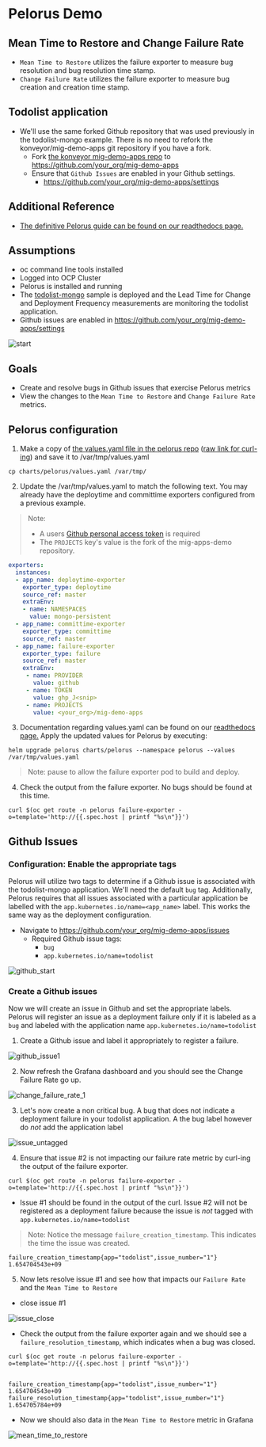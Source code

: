 # Pelorus Demo

## Mean Time to Restore and Change Failure Rate

* `Mean Time to Restore` utilizes the failure exporter to measure bug resolution and bug resolution time stamp.
* `Change Failure Rate` utilizes the failure exporter to measure bug creation and creation time stamp.

## Todolist application
* We'll use the same forked Github repository that was used previously in the todolist-mongo example.  There is no need to refork the konveyor/mig-demo-apps git repository if you have a fork.
  *  Fork [the konveyor mig-demo-apps repo](https://github.com/konveyor/mig-demo-apps) to https://github.com/your_org/mig-demo-apps
  * Ensure that `Github Issues` are enabled in your Github settings.
     * https://github.com/your_org/mig-demo-apps/settings

## Additional Reference
* [The definitive Pelorus guide can be found on our readthedocs page.](https://pelorus.readthedocs.io/)

## Assumptions
- oc command line tools installed
- Logged into OCP Cluster
- Pelorus is installed and running
- The [todolist-mongo](todolist_commit_deploy.md) sample is deployed and the Lead Time for Change and Deployment Frequency measurements are monitoring the todolist application.
- Github issues are enabled in https://github.com/your_org/mig-demo-apps/settings<nbws><nbws>

![start](images/todolist_failure_restore_start.png)

## Goals
- Create and resolve bugs in Github issues that exercise Pelorus metrics
- View the changes to the `Mean Time to Restore` and `Change Failure Rate` metrics.


## Pelorus configuration
1. Make a copy of [the values.yaml file in the pelorus repo](https://github.com/konveyor/pelorus/blob/master/charts/pelorus/values.yaml) ([raw link for curl-ing](https://raw.githubusercontent.com/konveyor/pelorus/master/charts/pelorus/values.yaml)) and save it to /var/tmp/values.yaml
```
cp charts/pelorus/values.yaml /var/tmp/
```
2. Update the /var/tmp/values.yaml to match the following text. You may already have the deploytime and committime exporters configured from a previous example.

>Note:
> * A users [Github personal access token](https://github.com/settings/tokens) is required
> * The `PROJECTS` key's value is the fork of the mig-apps-demo repository.


```yaml
exporters:
  instances:
  - app_name: deploytime-exporter
    exporter_type: deploytime
    source_ref: master
    extraEnv:
    - name: NAMESPACES
      value: mongo-persistent
  - app_name: committime-exporter
    exporter_type: committime
    source_ref: master
  - app_name: failure-exporter
    exporter_type: failure
    source_ref: master
    extraEnv:
     - name: PROVIDER
       value: github
     - name: TOKEN
       value: ghp_J<snip>
     - name: PROJECTS
       value: <your_org>/mig-demo-apps
```
3. Documentation regarding values.yaml can be found on our [readthedocs page.](../docs/Configuration.md)
  Apply the updated values for Pelorus by executing:
```
helm upgrade pelorus charts/pelorus --namespace pelorus --values /var/tmp/values.yaml
```

>Note: pause to allow the failure exporter pod to build and deploy.

4. Check the output from the failure exporter.  No bugs should be found at this time.
```
curl $(oc get route -n pelorus failure-exporter -o=template='http://{{.spec.host | printf "%s\n"}}')
```

## Github Issues

### Configuration: Enable the appropriate tags

Pelorus will utilize two tags to determine if a Github issue is associated with the todolist-mongo application.  We'll need the default `bug` tag. Additionally, Pelorus requires that all issues associated with a particular application be labelled with the `app.kubernetes.io/name=<app_name>` label.  This works the same way as the deployment configuration.

* Navigate to https://github.com/your_org/mig-demo-apps/issues
  * Required Github issue tags:
    * `bug`
    * `app.kubernetes.io/name=todolist`

![github_start](images/github_issues_setup.png)


### Create a Github issues

Now we will create an issue in Github and set the appropriate labels.
Pelorus will register an issue as a deployment failure only if it is labeled as a `bug` and labeled with the application name `app.kubernetes.io/name=todolist`

1. Create a Github issue and label it appropriately to register a failure.

![github_issue1](images/github_issue_1.png)

2. Now refresh the Grafana dashboard and you should see the Change Failure Rate go up.

![change_failure_rate_1](images/change_failure_rate_1.png)

3. Let's now create a non critical bug. A bug that does not indicate a deployment failure in your todolist application.  A the bug label however do *not* add the application label

![issue_untagged](images/issue_2_non_deployment.png)

4. Ensure that issue #2 is not impacting our failure rate metric by curl-ing the output of the failure exporter.

```
curl $(oc get route -n pelorus failure-exporter -o=template='http://{{.spec.host | printf "%s\n"}}')
```

*  Issue #1 should be found in the output of the curl.  Issue #2 will not be registered as a deployment failure because the issue is *not* tagged with `app.kubernetes.io/name=todolist`

>Note: Notice the message `failure_creation_timestamp`.  This indicates the time the issue was created.

```
failure_creation_timestamp{app="todolist",issue_number="1"} 1.654704543e+09
```

5. Now lets resolve issue #1 and see how that impacts our `Failure Rate` and the `Mean Time to Restore`

* close issue #1

![issue_close](images/github_issue_1_close.png)

* Check the output from the failure exporter again and we should see a `failure_resolution_timestamp`, which indicates when a bug was closed.

```
curl $(oc get route -n pelorus failure-exporter -o=template='http://{{.spec.host | printf "%s\n"}}')


failure_creation_timestamp{app="todolist",issue_number="1"} 1.654704543e+09
failure_resolution_timestamp{app="todolist",issue_number="1"} 1.654705784e+09
```

* Now we should also data in the `Mean Time to Restore` metric in Grafana

![mean_time_to_restore](images/mean_time_to_restore.png)

